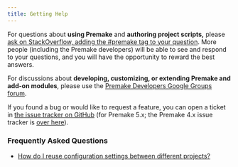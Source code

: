 ```yaml
---
title: Getting Help
---
```


For questions about **using Premake** and **authoring project scripts,** please [ask on StackOverflow, adding the #premake tag to your question](http://stackoverflow.com/questions/tagged/premake). More people (including the Premake developers) will be able to see and respond to your questions, and you will have the opportunity to reward the best answers.

For discussions about **developing, customizing, or extending Premake and add-on modules**, please use the [Premake Developers Google Groups forum](https://groups.google.com/forum/#!forum/premake-development).

If you found a bug or would like to request a feature, you can open a ticket in [the issue tracker on GitHub](https://github.com/premake/premake-core/issues) (for Premake 5.x; the Premake 4.x issue tracker is [over here](https://github.com/premake/premake-4.x/issues)).

### Frequently Asked Questions ###

* [How do I reuse configuration settings between different projects?](Sharing-Configuration-Settings.md)
